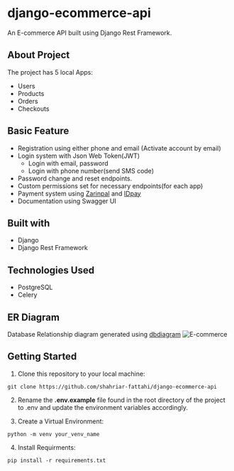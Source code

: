 # django-ecommerce-api
An E-commerce API built using Django Rest Framework. 

## About Project
The project has 5 local Apps:
- Users
- Products
- Orders
- Checkouts

## Basic Feature
- Registration using either phone and email (Activate account by email)
- Login system with Json Web Token(JWT)
     - Login with email, password
     - Login with phone number(send SMS code)
- Password change and reset endpoints.
- Custom permissions set for necessary endpoints(for each app)
- Payment system using [Zarinpal](https://github.com/rasooll/zarinpal-django-py3/) and [IDpay](https://github.com/idpay/idpay-django-project)
- Documentation using Swagger UI

## Built with
- Django
- Django Rest Framework

## Technologies Used
- PostgreSQL
- Celery

## ER Diagram
Database Relationship diagram generated using [dbdiagram](https://dbdiagram.io/home)
![E-commerce](https://github.com/shahriar-fattahi/django-ecommerce-api/assets/109045277/4d650bd8-3db8-4c4c-82ff-6a8ffc2afe99)

## Getting Started
1. Clone this repository to your local machine:
```
git clone https://github.com/shahriar-fattahi/django-ecommerce-api
```
2. Rename the **.env.example** file found in the root directory of the project to .env and update the environment variables accordingly.

4. Create a Virtual Environment:
```
python -m venv your_venv_name
```
4. Install Requirments:
```
pip install -r requirements.txt
```
